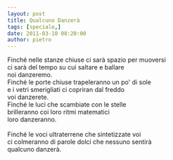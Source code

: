 ```yaml
---
layout: post
title: Qualcuno Danzerà
tags: [speciale,]
date: 2011-03-10 08:20:00
author: pietro
---
```

<div dir="ltr" style="text-align: left">Finché nelle stanze chiuse ci sarà spazio per muoversi<br/>ci sarà del tempo su cui saltare e ballare<br/>noi danzeremo.<br/>Finché le porte chiuse trapeleranno un po' di sole<br/>e i vetri smerigliati ci copriran dal freddo<br/>voi danzerete.<br/>Finché le luci che scambiate con le stelle<br/>brilleranno coi loro ritmi matematici<br/>loro danzeranno.<br/><br/>Finché le voci ultraterrene che sintetizzate voi<br/>ci colmeranno di parole dolci che nessuno sentirà<br/>qualcuno danzerà.<br/>
